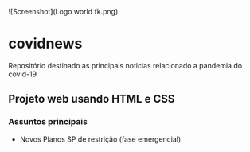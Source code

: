 ![Screenshot](Logo world fk.png)

# covidnews
Repositório destinado as principais noticias relacionado a pandemia do covid-19

## Projeto web usando HTML e CSS

### Assuntos principais
- Novos Planos SP de restrição (fase emergencial)
